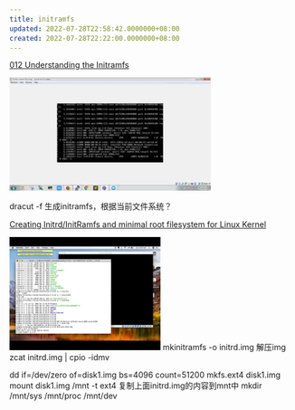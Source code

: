 ```yaml
---
title: initramfs
updated: 2022-07-28T22:58:42.0000000+08:00
created: 2022-07-28T22:22:00.0000000+08:00
---
```


[012 Understanding the Initramfs](https://www.youtube.com/watch?v=fF0sRUW83vQ)

![image1](../../../resources/image1-33.png)

dracut -f
生成initramfs，根据当前文件系统？

[Creating Initrd/InitRamfs and minimal root filesystem for Linux Kernel](https://www.youtube.com/watch?v=S1WsIbxbd_k)

![image2](../../../resources/image2-16.png)
mkinitramfs -o initrd.img
解压img
zcat initrd.img \| cpio -idmv

dd if=/dev/zero of=disk1.img bs=4096 count=51200
mkfs.ext4 disk1.img
mount disk1.img /mnt -t ext4
复制上面initrd.img的内容到mnt中
mkdir /mnt/sys /mnt/proc /mnt/dev
